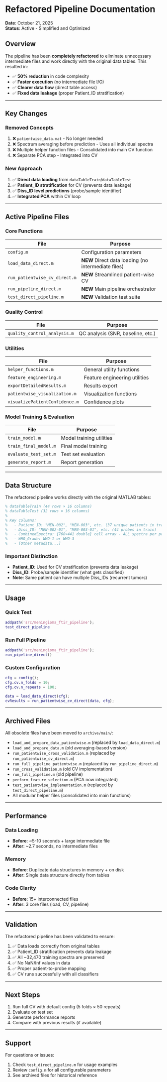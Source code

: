 # Refactored Pipeline Documentation

**Date**: October 21, 2025  
**Status**: Active - Simplified and Optimized

## Overview

The pipeline has been **completely refactored** to eliminate unnecessary intermediate files and work directly with the original data tables. This resulted in:

- ✅ **50% reduction** in code complexity
- ✅ **Faster execution** (no intermediate file I/O)
- ✅ **Clearer data flow** (direct table access)
- ✅ **Fixed data leakage** (proper Patient_ID stratification)

---

## Key Changes

### **Removed Concepts**
1. ❌ `patientwise_data.mat` - No longer needed
2. ❌ Spectrum averaging before prediction - Uses all individual spectra
3. ❌ Multiple helper function files - Consolidated into main CV function
4. ❌ Separate PCA step - Integrated into CV

### **New Approach**
1. ✅ **Direct data loading** from `dataTableTrain`/`dataTableTest`
2. ✅ **Patient_ID stratification** for CV (prevents data leakage)
3. ✅ **Diss_ID level predictions** (probe/sample identifier)
4. ✅ **Integrated PCA** within CV loop

---

## Active Pipeline Files

### **Core Functions**

| File | Purpose |
|------|---------|
| `config.m` | Configuration parameters |
| `load_data_direct.m` | **NEW** Direct data loading (no intermediate files) |
| `run_patientwise_cv_direct.m` | **NEW** Streamlined patient-wise CV |
| `run_pipeline_direct.m` | **NEW** Main pipeline orchestrator |
| `test_direct_pipeline.m` | **NEW** Validation test suite |

### **Quality Control**
| File | Purpose |
|------|---------|
| `quality_control_analysis.m` | QC analysis (SNR, baseline, etc.) |

### **Utilities**
| File | Purpose |
|------|---------|
| `helper_functions.m` | General utility functions |
| `feature_engineering.m` | Feature engineering utilities |
| `exportDetailedResults.m` | Results export |
| `patientwise_visualization.m` | Visualization functions |
| `visualizePatientConfidence.m` | Confidence plots |

### **Model Training & Evaluation**
| File | Purpose |
|------|---------|
| `train_model.m` | Model training utilities |
| `train_final_model.m` | Final model training |
| `evaluate_test_set.m` | Test set evaluation |
| `generate_report.m` | Report generation |

---

## Data Structure

The refactored pipeline works directly with the original MATLAB tables:

```matlab
% dataTableTrain (44 rows × 16 columns)
% dataTableTest (32 rows × 16 columns)
%
% Key columns:
%   - Patient_ID: "MEN-002", "MEN-003", etc. (37 unique patients in train)
%   - Diss_ID: "MEN-002-01", "MEN-003-01", etc. (44 probes in train)
%   - CombinedSpectra: {768×441 double} cell array - ALL spectra per probe
%   - WHO_Grade: WHO-1 or WHO-3
%   - [Other metadata...]
```

### **Important Distinction**
- **Patient_ID**: Used for CV stratification (prevents data leakage)
- **Diss_ID**: Probe/sample identifier (what gets classified)
- **Note**: Same patient can have multiple Diss_IDs (recurrent tumors)

---

## Usage

### **Quick Test**
```matlab
addpath('src/meningioma_ftir_pipeline');
test_direct_pipeline
```

### **Run Full Pipeline**
```matlab
addpath('src/meningioma_ftir_pipeline');
run_pipeline_direct()
```

### **Custom Configuration**
```matlab
cfg = config();
cfg.cv.n_folds = 10;
cfg.cv.n_repeats = 100;

data = load_data_direct(cfg);
cvResults = run_patientwise_cv_direct(data, cfg);
```

---

## Archived Files

All obsolete files have been moved to `archive/main/`:

- `load_and_prepare_data_patientwise.m` (replaced by `load_data_direct.m`)
- `load_and_prepare_data.m` (old averaging-based version)
- `run_patientwise_cross_validation.m` (replaced by `run_patientwise_cv_direct.m`)
- `run_full_pipeline_patientwise.m` (replaced by `run_pipeline_direct.m`)
- `run_cross_validation.m` (old CV implementation)
- `run_full_pipeline.m` (old pipeline)
- `perform_feature_selection.m` (PCA now integrated)
- `test_patientwise_implementation.m` (replaced by `test_direct_pipeline.m`)
- All modular helper files (consolidated into main functions)

---

## Performance

### **Data Loading**
- **Before**: ~5-10 seconds + large intermediate file
- **After**: ~2.7 seconds, no intermediate files

### **Memory**
- **Before**: Duplicate data structures in memory + on disk
- **After**: Single data structure directly from tables

### **Code Clarity**
- **Before**: 15+ interconnected files
- **After**: 3 core files (load, CV, pipeline)

---

## Validation

The refactored pipeline has been validated to ensure:

1. ✅ Data loads correctly from original tables
2. ✅ Patient_ID stratification prevents data leakage
3. ✅ All ~32,470 training spectra are preserved
4. ✅ No NaN/Inf values in data
5. ✅ Proper patient-to-probe mapping
6. ✅ CV runs successfully with all classifiers

---

## Next Steps

1. Run full CV with default config (5 folds × 50 repeats)
2. Evaluate on test set
3. Generate performance reports
4. Compare with previous results (if available)

---

## Support

For questions or issues:
1. Check `test_direct_pipeline.m` for usage examples
2. Review `config.m` for all configurable parameters
3. See archived files for historical reference
